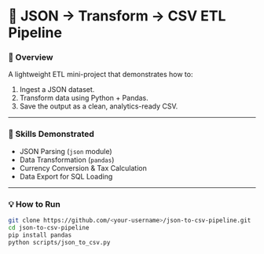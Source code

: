 # 🧩 JSON → Transform → CSV ETL Pipeline

### 🚀 Overview
A lightweight ETL mini-project that demonstrates how to:
1. Ingest a JSON dataset.
2. Transform data using Python + Pandas.
3. Save the output as a clean, analytics-ready CSV.

---

### 🧠 Skills Demonstrated
- JSON Parsing (`json` module)
- Data Transformation (`pandas`)
- Currency Conversion & Tax Calculation
- Data Export for SQL Loading

---

### 💡 How to Run
```bash
git clone https://github.com/<your-username>/json-to-csv-pipeline.git
cd json-to-csv-pipeline
pip install pandas
python scripts/json_to_csv.py
